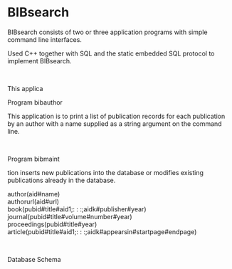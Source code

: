 # BIBsearch

<p>BIBsearch consists of two or three application programs with simple command line interfaces.</p>
<p>Used C++ together with SQL and the static embedded SQL protocol to implement BIBsearch.</p>
<br>
<p>This applica
<p>Program bibauthor</p>
<p>This application is to print a list of publication records for each publication by an author with a name supplied as a
string argument on the command line.</p>
<br>
<p>Program bibmaint </p>tion inserts new publications into the database or modifies existing publications already in the database.</p>
<p>author(aid#name)<br>
authorurl(aid#url)<br>
book(pubid#title#aid1;: : :;aidk#publisher#year)<br>
journal(pubid#title#volume#number#year)<br>
proceedings(pubid#title#year)<br>
article(pubid#title#aid1;: : :;aidk#appearsin#startpage#endpage)</p>
<br>
<p>Database Schema</p>
